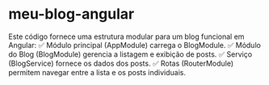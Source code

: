 # meu-blog-angular
Este código fornece uma estrutura modular para um blog funcional em Angular:  ✅ Módulo principal (AppModule) carrega o BlogModule. ✅ Módulo do Blog (BlogModule) gerencia a listagem e exibição de posts. ✅ Serviço (BlogService) fornece os dados dos posts. ✅ Rotas (RouterModule) permitem navegar entre a lista e os posts individuais.
